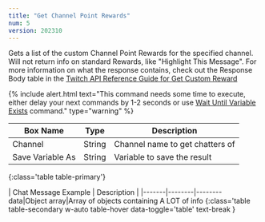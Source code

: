 ```yaml
---
title: "Get Channel Point Rewards"
num: 5
version: 202310
---
```


Gets a list of the custom Channel Point Rewards for the specified channel. Will not return info on standard Rewards, like "Highlight This Message".
For more information on what the response contains, check out the Response Body table in the [Twitch API Reference Guide for Get Custom Reward](https://dev.twitch.tv/docs/api/reference/#get-custom-reward)

{% include alert.html text="This command needs some time to execute, either delay your next commands by 1-2 seconds or use <a href='/docs/commands/wait#waituntilvariableexists'>Wait Until Variable Exists</a> command." type="warning" %} 

| Box Name | Type | Description | 
|-------|--------|--------
Channel|String|Channel name to get chatters of
Save Variable As|String|Variable to save the result
{:class='table table-primary'}

| Chat Message Example | Description |
|-------|--------|--------
data|Object array|Array of objects containing A LOT of info
{:class='table table-secondary w-auto table-hover data-toggle='table' text-break }